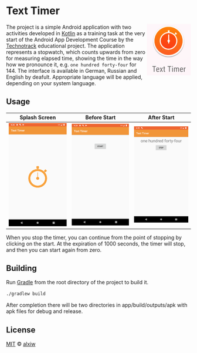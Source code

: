 # Text Timer

<img align="right" width="120" src="img/sample-icon.png">

The project is a simple Android application with two activities developed in [Kotlin](https://github.com/JetBrains/kotlin) as a training task at the very start of the Android App Development Course by the [Technotrack](https://track.mail.ru/) educational project. The application represents a stopwatch, which counts upwards from zero for measuring elapsed time, showing the time in the way how we pronounce it, e.g. `one hundred forty-four` for 144. The interface is available in German, Russian and English by deafult. Appropriate language will be applied, depending on your system language.

## Usage

Splash Screen                       | Before Start                       | After Start
:----------------------------------:|:----------------------------------:|:---------------------------------:
![Splash Screen](img/sample-01.png) | ![Before Start](img/sample-02.png) | ![After Start](img/sample-03.png)

When you stop the timer, you can continue from the point of stopping by clicking on the start. At the expiration of 1000 seconds, the timer will stop, and then you can start again from zero.

## Building

Run [Gradle](https://github.com/gradle/gradle) from the root directory of the project to build it.

``` bash
./gradlew build
```

After completion there will be two directories in app/build/outputs/apk with apk files for debug and release.

## License

[MIT](LICENSE) © [alxiw](https://github.com/alxiw)
